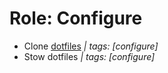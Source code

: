 Role: Configure
==============
- Clone [dotfiles](https://github.com/DomenickD3/.dotfiles) *| tags: [configure]*
- Stow dotfiles *| tags: [configure]*
